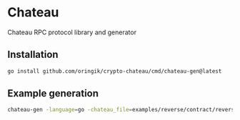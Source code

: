 # Chateau

Chateau RPC protocol library and generator

## Installation

```bash
go install github.com/oringik/crypto-chateau/cmd/chateau-gen@latest
```

## Example generation

```bash
chateau-gen -language=go -chateau_file=examples/reverse/contract/reverse.chateau -codegen_output=examples/reverse/codegen
```